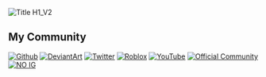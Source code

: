 ![Title H1_V2](https://github.com/user-attachments/assets/d2203690-a236-429d-aa89-92cb67b2fe8e)

## My Community
[![Github](https://github.com/user-attachments/assets/4d54648d-c1fa-430f-8b35-61ce6f194234)](https://github.com/NiktoBlox) [![DeviantArt](https://github.com/user-attachments/assets/f58cd63a-c1c3-406d-902e-7f16eae61e25)](https://www.deviantart.com/boedyt) [![Twitter](https://github.com/user-attachments/assets/47a89c5a-1a5f-41ee-b524-2eb78a28dd84)](https://x.com/NiktoBlox) [![Roblox](https://github.com/user-attachments/assets/e09bcef7-6642-4484-80f6-ba0c61595d88)](https://www.roblox.com/communities/7689637) [![YouTube](https://github.com/user-attachments/assets/eaa0101e-7366-4878-adc0-e57c711fd5a5)](https://youtube.com/@NiktoBlox)
[![Official Community](https://github.com/user-attachments/assets/ec66a6f2-755b-4f96-a9b3-d07e673b44bb)](https://linktr.ee/niktoblox) [![NO IG](https://github.com/user-attachments/assets/c8888b12-c29d-4db7-8322-61fc79f807e6)]()






